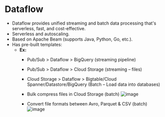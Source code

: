 # Dataflow

- Dataflow provides unified streaming and batch data processing that's serverless, fast, and cost-effective.
- Serverless and autoscaling.
- Based on Apache Beam (supports Java, Python, Go, etc.).
- Has pre-built templates:
    - **Ex:**
        - Pub/Sub > Dataflow > BigQuery (streaming pipeline)
        - Pub/Sub > Dataflow > Cloud Storage (streaming – files)
        - Cloud Storage > Dataflow > Bigtable/Cloud Spanner/Datastore/BigQuery (Batch – Load data into databases)
        - Bulk compress files in Cloud Storage (batch)
![image](https://github.com/user-attachments/assets/0dae491c-795f-4c85-af59-2fb4b3af5ecf)

        - Convert file formats between Avro, Parquet & CSV (batch)
![image](https://github.com/user-attachments/assets/1b18f23c-6af1-4c3f-b98b-f5304572b12f)

